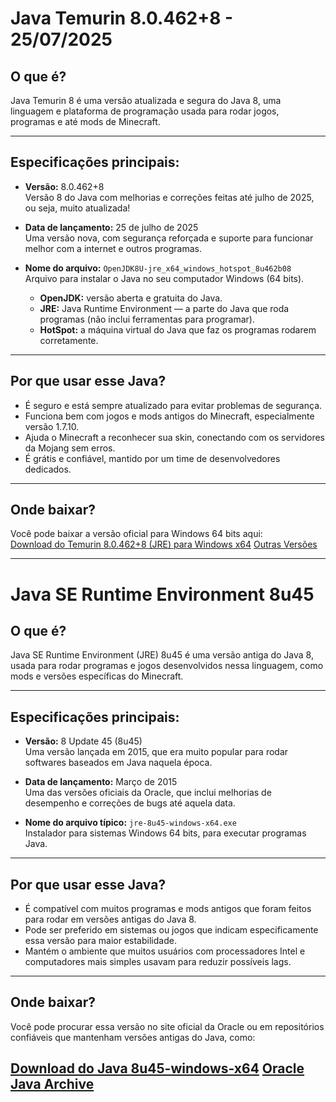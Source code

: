 # Java Temurin 8.0.462+8 - 25/07/2025

## O que é?

Java Temurin 8 é uma versão atualizada e segura do Java 8, uma linguagem e plataforma de programação usada para rodar jogos, programas e até mods de Minecraft.

---

## Especificações principais:

- **Versão:** 8.0.462+8  
  Versão 8 do Java com melhorias e correções feitas até julho de 2025, ou seja, muito atualizada!

- **Data de lançamento:** 25 de julho de 2025  
  Uma versão nova, com segurança reforçada e suporte para funcionar melhor com a internet e outros programas.

- **Nome do arquivo:** `OpenJDK8U-jre_x64_windows_hotspot_8u462b08`  
  Arquivo para instalar o Java no seu computador Windows (64 bits).  
  - **OpenJDK:** versão aberta e gratuita do Java.  
  - **JRE:** Java Runtime Environment — a parte do Java que roda programas (não inclui ferramentas para programar).  
  - **HotSpot:** a máquina virtual do Java que faz os programas rodarem corretamente.

---

## Por que usar esse Java?

- É seguro e está sempre atualizado para evitar problemas de segurança.  
- Funciona bem com jogos e mods antigos do Minecraft, especialmente versão 1.7.10.  
- Ajuda o Minecraft a reconhecer sua skin, conectando com os servidores da Mojang sem erros.  
- É grátis e confiável, mantido por um time de desenvolvedores dedicados.

---

## Onde baixar?

Você pode baixar a versão oficial para Windows 64 bits aqui:  
[Download do Temurin 8.0.462+8 (JRE) para Windows x64](https://github.com/temurin/temurin8-binaries/releases)
[Outras Versões](https://adoptium.net/pt-BR/temurin/releases?version=8)

---

# Java SE Runtime Environment 8u45

## O que é?

Java SE Runtime Environment (JRE) 8u45 é uma versão antiga do Java 8, usada para rodar programas e jogos desenvolvidos nessa linguagem, como mods e versões específicas do Minecraft.

---

## Especificações principais:

- **Versão:** 8 Update 45 (8u45)  
  Uma versão lançada em 2015, que era muito popular para rodar softwares baseados em Java naquela época.

- **Data de lançamento:** Março de 2015  
  Uma das versões oficiais da Oracle, que inclui melhorias de desempenho e correções de bugs até aquela data.

- **Nome do arquivo típico:** `jre-8u45-windows-x64.exe`  
  Instalador para sistemas Windows 64 bits, para executar programas Java.

---

## Por que usar esse Java?

- É compatível com muitos programas e mods antigos que foram feitos para rodar em versões antigas do Java 8.  
- Pode ser preferido em sistemas ou jogos que indicam especificamente essa versão para maior estabilidade.  
- Mantém o ambiente que muitos usuários com processadores Intel e computadores mais simples usavam para reduzir possíveis lags.

---

## Onde baixar?

Você pode procurar essa versão no site oficial da Oracle ou em repositórios confiáveis que mantenham versões antigas do Java, como:  

[Download do Java 8u45-windows-x64]()
[Oracle Java Archive](https://www.oracle.com/java/technologies/javase/javase8-archive-downloads.html)
---
